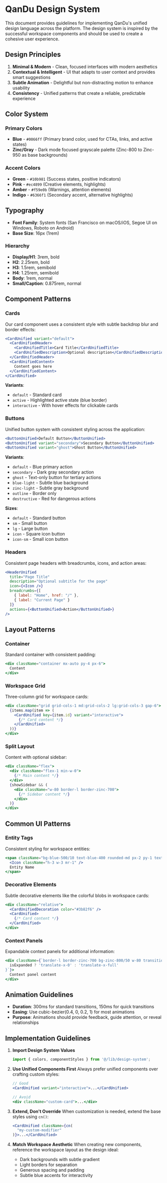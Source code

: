 # QanDu Design System

This document provides guidelines for implementing QanDu's unified design language across the platform. The design system is inspired by the successful workspace components and should be used to create a cohesive user experience.

## Design Principles

1. **Minimal & Modern** - Clean, focused interfaces with modern aesthetics
2. **Contextual & Intelligent** - UI that adapts to user context and provides smart suggestions
3. **Subtle Animation** - Delightful but non-distracting motion to enhance usability
4. **Consistency** - Unified patterns that create a reliable, predictable experience

## Color System

### Primary Colors
- **Blue** - `#0066ff` (Primary brand color, used for CTAs, links, and active states)
- **Zinc/Gray** - Dark mode focused grayscale palette (Zinc-800 to Zinc-950 as base backgrounds)

### Accent Colors
- **Green** - `#10b981` (Success states, positive indicators)  
- **Pink** - `#ec4899` (Creative elements, highlights)
- **Amber** - `#f59e0b` (Warnings, attention elements)
- **Indigo** - `#6366f1` (Secondary accent, alternative highlights)

## Typography

- **Font Family**: System fonts (San Francisco on macOS/iOS, Segoe UI on Windows, Roboto on Android)
- **Base Size**: 16px (1rem)

### Hierarchy
- **Display/H1**: 3rem, bold
- **H2**: 2.25rem, bold
- **H3**: 1.5rem, semibold
- **H4**: 1.25rem, semibold
- **Body**: 1rem, normal
- **Small/Caption**: 0.875rem, normal

## Component Patterns

### Cards

Our card component uses a consistent style with subtle backdrop blur and border effects:

```jsx
<CardUnified variant="default">
  <CardUnifiedHeader>
    <CardUnifiedTitle>Card Title</CardUnifiedTitle>
    <CardUnifiedDescription>Optional description</CardUnifiedDescription>
  </CardUnifiedHeader>
  <CardUnifiedContent>
    Content goes here
  </CardUnifiedContent>
</CardUnified>
```

**Variants**:
- `default` - Standard card
- `active` - Highlighted active state (blue border)
- `interactive` - With hover effects for clickable cards

### Buttons

Unified button system with consistent styling across the application:

```jsx
<ButtonUnified>Default Button</ButtonUnified>
<ButtonUnified variant="secondary">Secondary Button</ButtonUnified>
<ButtonUnified variant="ghost">Ghost Button</ButtonUnified>
```

**Variants**:
- `default` - Blue primary action
- `secondary` - Dark gray secondary action 
- `ghost` - Text-only button for tertiary actions
- `blue-light` - Subtle blue background
- `zinc-light` - Subtle gray background
- `outline` - Border only
- `destructive` - Red for dangerous actions

**Sizes**:
- `default` - Standard button
- `sm` - Small button
- `lg` - Large button
- `icon` - Square icon button
- `icon-sm` - Small icon button

### Headers

Consistent page headers with breadcrumbs, icons, and action areas:

```jsx
<HeaderUnified
  title="Page Title"
  description="Optional subtitle for the page"
  icon={<Icon />}
  breadcrumbs={[
    { label: "Home", href: "/" },
    { label: "Current Page" }
  ]}
  actions={<ButtonUnified>Action</ButtonUnified>}
/>
```

## Layout Patterns

### Container
Standard container with consistent padding:
```jsx
<div className="container mx-auto py-4 px-6">
  Content
</div>
```

### Workspace Grid
Three-column grid for workspace cards:
```jsx
<div className="grid grid-cols-1 md:grid-cols-2 lg:grid-cols-3 gap-6">
  {items.map(item => (
    <CardUnified key={item.id} variant="interactive">
      {/* Card content */}
    </CardUnified>
  ))}
</div>
```

### Split Layout
Content with optional sidebar:
```jsx
<div className="flex">
  <div className="flex-1 min-w-0">
    {/* Main content */}
  </div>
  {showSidebar && (
    <div className="w-80 border-l border-zinc-700">
      {/* Sidebar content */}
    </div>
  )}
</div>
```

## Common UI Patterns

### Entity Tags
Consistent styling for workspace entities:
```jsx
<span className="bg-blue-500/10 text-blue-400 rounded-md px-2 py-1 text-sm flex items-center">
  <Icon className="h-3 w-3 mr-1" />
  Entity Name
</span>
```

### Decorative Elements
Subtle decorative elements like the colorful blobs in workspace cards:
```jsx
<div className="relative">
  <CardUnifiedDecoration color="#3b82f6" />
  <CardUnified>
    {/* Card content */}
  </CardUnified>
</div>
```

### Context Panels
Expandable context panels for additional information:
```jsx
<div className={`border-l border-zinc-700 bg-zinc-800/50 w-80 transition-all duration-300 ${
  isExpanded ? 'translate-x-0' : 'translate-x-full'
}`}>
  Context panel content
</div>
```

## Animation Guidelines

- **Duration**: 300ms for standard transitions, 150ms for quick transitions
- **Easing**: Use cubic-bezier(0.4, 0, 0.2, 1) for most animations
- **Purpose**: Animations should provide feedback, guide attention, or reveal relationships

## Implementation Guidelines

1. **Import Design System Values**
   ```jsx
   import { colors, componentStyles } from '@/lib/design-system';
   ```

2. **Use Unified Components First**
   Always prefer unified components over crafting custom styles:
   ```jsx
   // Good
   <CardUnified variant="interactive">...</CardUnified>
   
   // Avoid
   <div className="custom-card">...</div>
   ```

3. **Extend, Don't Override**
   When customization is needed, extend the base styles using `cn()`:
   ```jsx
   <CardUnified className={cn(
     "my-custom-modifier"
   )}>...</CardUnified>
   ```

4. **Match Workspace Aesthetic**
   When creating new components, reference the workspace layout as the design ideal:
   - Dark backgrounds with subtle gradient
   - Light borders for separation
   - Generous spacing and padding
   - Subtle blue accents for interactivity 